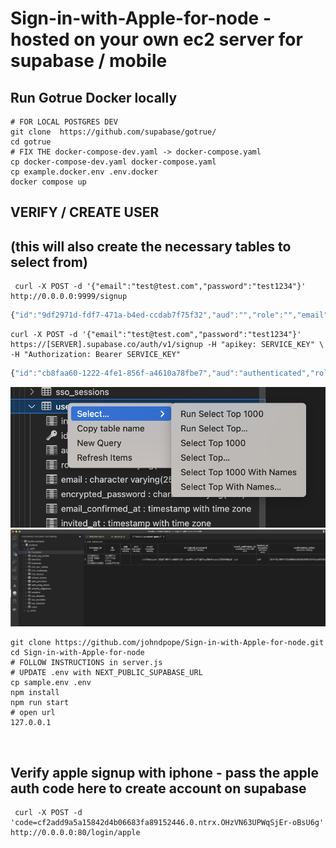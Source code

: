 # Sign-in-with-Apple-for-node -  hosted on your own ec2 server for supabase / mobile


## Run Gotrue Docker locally 
```shell
# FOR LOCAL POSTGRES DEV
git clone  https://github.com/supabase/gotrue/
cd gotrue
# FIX THE docker-compose-dev.yaml -> docker-compose.yaml
cp docker-compose-dev.yaml docker-compose.yaml
cp example.docker.env .env.docker
docker compose up
```

## VERIFY / CREATE USER
## (this will also create the necessary tables to select from)
```shell
 curl -X POST -d '{"email":"test@test.com","password":"test1234"}' http://0.0.0.0:9999/signup
```
```javascript
{"id":"9df2971d-fdf7-471a-b4ed-ccdab7f75f32","aud":"","role":"","email":"test@test.com","phone":"","confirmation_sent_at":"2022-11-14T02:46:04.177563533Z","app_metadata":{"provider":"email","providers":["email"]},"user_metadata":{},"identities":[{"id":"9df2971d-fdf7-471a-b4ed-ccdab7f75f32","user_id":"9df2971d-fdf7-471a-b4ed-ccdab7f75f32","identity_data":{"email":"test@test.com","sub":"9df2971d-fdf7-471a-b4ed-ccdab7f75f32"},"provider":"email","last_sign_in_at":"2022-11-14T02:46:04.175077127Z","created_at":"2022-11-14T02:46:04.175145Z","updated_at":"2022-11-14T02:46:04.175147Z"}],"created_at":"2022-11-14T02:46:04.168506Z","updated_at":"2022-11-14T02:46:04.177712Z"}%
```


```shell
curl -X POST -d '{"email":"test@test.com","password":"test1234"}' https://[SERVER].supabase.co/auth/v1/signup -H "apikey: SERVICE_KEY" \
-H "Authorization: Bearer SERVICE_KEY"
```
```javascript
{"id":"cb8faa60-1222-4fe1-856f-a4610a78fbe7","aud":"authenticated","role":"authenticated","email":"test@test.com","phone":"","confirmation_sent_at":"2022-11-14T09:38:37.301763688Z","app_metadata":{"provider":"email","providers":["email"]},"user_metadata":{},"identities":[{"id":"cb8faa60-1222-4fe1-856f-a4610a78fbe7","user_id":"cb8faa60-1222-4fe1-856f-a4610a78fbe7","identity_data":{"sub":"cb8faa60-1222-4fe1-856f-a4610a78fbe7"},"provider":"email","last_sign_in_at":"2022-11-14T09:38:37.296324593Z","created_at":"2022-11-14T09:38:37.29638Z","updated_at":"2022-11-14T09:38:37.296384Z"}],"created_at":"2022-11-14T09:38:37.285201Z","updated_at":"2022-11-14T09:38:38.105364Z"}%
```


![VSCode](postgres1.png)
![VSCode](postgres.png)

```shell
git clone https://github.com/johndpope/Sign-in-with-Apple-for-node.git
cd Sign-in-with-Apple-for-node
# FOLLOW INSTRUCTIONS in server.js
# UPDATE .env with NEXT_PUBLIC_SUPABASE_URL
cp sample.env .env
npm install
npm run start
# open url
127.0.0.1



```
## Verify apple signup with iphone - pass the apple auth code here to create account on supabase
```shell
 curl -X POST -d 'code=cf2add9a5a15842d4b06683fa89152446.0.ntrx.OHzVN63UPWqSjEr-oBsU6g' http://0.0.0.0:80/login/apple

```
